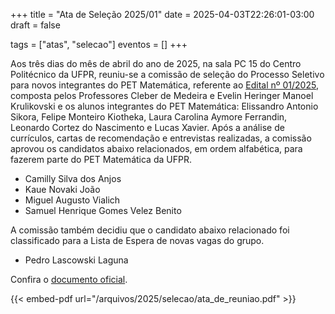 +++
title = "Ata de Seleção 2025/01"
date = 2025-04-03T22:26:01-03:00
draft = false

tags = ["atas", "selecao"]
eventos = []
+++

Aos três dias do mês de abril do ano de 2025, na sala PC 15 do Centro Politécnico da UFPR, reuniu-se a comissão de seleção do Processo Seletivo para novos integrantes do PET Matemática, referente ao [Edital nº 01/2025](/posts/2025/selecao/edital), composta pelos Professores Cleber de Medeira e Evelin Heringer Manoel Krulikovski e os alunos integrantes do PET Matemática: Elissandro Antonio Sikora, Felipe Monteiro Kiotheka, Laura Carolina Aymore Ferrandin, Leonardo Cortez
do Nascimento e Lucas Xavier. Após a análise de currículos, cartas de recomendação e entrevistas realizadas, a comissão aprovou os candidatos abaixo relacionados, em ordem alfabética, para fazerem parte do PET Matemática da UFPR.

- Camilly Silva dos Anjos
- Kaue Novaki João
- Miguel Augusto Vialich
- Samuel Henrique Gomes Velez Benito

A comissão também decidiu que o candidato abaixo relacionado foi classificado para a Lista de Espera de novas vagas do grupo.

- Pedro Lascowski Laguna

Confira o [documento oficial](/arquivos/2025/selecao/ata_de_reuniao.pdf).

{{< embed-pdf url="/arquivos/2025/selecao/ata_de_reuniao.pdf" >}}
